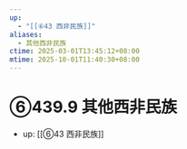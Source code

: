 ```yaml
---
up:
  - "[[⑥43 西非民族]]"
aliases:
  - 其他西非民族
ctime: 2025-03-01T13:45:12+08:00
mtime: 2025-10-01T11:40:30+08:00
---
```


# ⑥439.9 其他西非民族

- up: [[⑥43 西非民族]]
